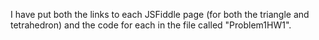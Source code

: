 I have put both the links to each JSFiddle page (for both the triangle and tetrahedron) and the code for each in the file called "Problem1HW1". 
